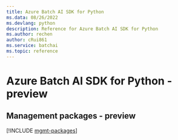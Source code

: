 ```yaml
---
title: Azure Batch AI SDK for Python
ms.data: 08/26/2022
ms.devlang: python
description: Reference for Azure Batch AI SDK for Python
ms.author: rechen
author: cRui861
ms.service: batchai
ms.topic: reference
---
```

# Azure Batch AI SDK for Python - preview

## Management packages - preview
[!INCLUDE [mgmt-packages](batch-ai-mgmt-index.md)]